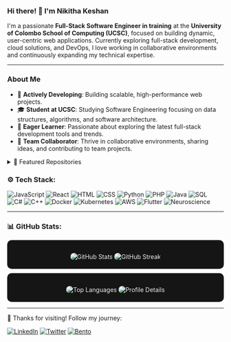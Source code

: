 ### Hi there! 👋 I'm Nikitha Keshan

I'm a passionate **Full-Stack Software Engineer in training** at the **University of Colombo School of Computing (UCSC)**, focused on building dynamic, user-centric web applications. Currently exploring full-stack development, cloud solutions, and DevOps, I love working in collaborative environments and continuously expanding my technical expertise.

---

### About Me
- 🔭 **Actively Developing**: Building scalable, high-performance web projects.
- 🎓 **Student at UCSC**: Studying Software Engineering focusing on data structures, algorithms, and software architecture.
- 🌱 **Eager Learner**: Passionate about exploring the latest full-stack development tools and trends.
- 👥 **Team Collaborator**: Thrive in collaborative environments, sharing ideas, and contributing to team projects.


<details>
<summary> 📂 Featured Repositories </summary>

### 📂 Featured Repositories

- [🌸 **Growingfocusingttps://github.com/nikithaKesh/growing-flower): *Interactive web app using React and CSS animations.*
- [🎮 **Gaming Site**](https://github.com/nikithaKesh/gaming-site): *Gaming site with API integration, user profiles.*
- [📘 **UCSC-BIT-Notes**](https://github.com/nikithaKesh/UCSC-BIT-Notes): *Study notes for UCSC BIT program.*

</details>

### ⚙️ Tech Stack:
![JavaScript](https://img.shields.io/badge/JavaScript-F7DF1E?style=for-the-badge&logo=javascript&logoColor=black) ![React](https://img.shields.io/badge/React-61DAFB?style=for-the-badge&logo=react&logoColor=black) ![HTML](https://img.shields.io/badge/HTML-E34F26?style=for-the-badge&logo=html5&logoColor=white) ![CSS](https://img.shields.io/badge/CSS-1572B6?style=for-the-badge&logo=css3&logoColor=white) ![Python](https://img.shields.io/badge/Python-3776AB?style=for-the-badge&logo=python&logoColor=white) ![PHP](https://img.shields.io/badge/PHP-777BB4?style=for-the-badge&logo=php&logoColor=white) ![Java](https://img.shields.io/badge/Java-007396?style=for-the-badge&logo=java&logoColor=white) ![SQL](https://img.shields.io/badge/SQL-4479A1?style=for-the-badge&logo=postgresql&logoColor=white) ![C#](https://img.shields.io/badge/C%23-239120?style=for-the-badge&logo=c-sharp&logoColor=white) ![C++](https://img.shields.io/badge/C++-00599C?style=for-the-badge&logo=c%2B%2B&logoColor=white) ![Docker](https://img.shields.io/badge/Docker-2496ED?style=for-the-badge&logo=docker&logoColor=white) ![Kubernetes](https://img.shields.io/badge/Kubernetes-326CE5?style=for-the-badge&logo=kubernetes&logoColor=white) ![AWS](https://img.shields.io/badge/Amazon_AWS-232F3E?style=for-the-badge&logo=amazonaws&logoColor=white) ![Flutter](https://img.shields.io/badge/Flutter-02569B?style=for-the-badge&logo=flutter&logoColor=white) ![Neuroscience](https://img.shields.io/badge/Neuroscience-FF6347?style=for-the-badge&logo=neuroscience&logoColor=white)

---

### 📊 GitHub Stats:
<div align="center" style="background-color: #151515; color: #EEEEEE; padding: 20px; border-radius: 10px;">
   <img src="https://github-readme-stats.vercel.app/api?username=nikithaKesh&show_icons=true&theme=dark&bg_color=151515&title_color=edf2f2&text_color=9f9f9f&icon_color=76ABAE" alt="GitHub Stats" style="border-radius: 10px;"/>
   <img src="https://streak-stats.demolab.com/?user=nikithaKesh&theme=radical&background=151515&border=31363F&color=edf2f2" alt="GitHub Streak" style="border-radius: 10px; margin-top: 10px;"/>
</div>

<div align="center" style="background-color: #151515; color: #EEEEEE; padding: 20px; border-radius: 10px; margin-top: 10px;">
   <img src="https://github-readme-stats.vercel.app/api/top-langs/?username=nikithaKesh&layout=compact&theme=dark&bg_color=151515&title_color=edf2f2&text_color=9f9f9f&icon_color=76ABAE" alt="Top Languages" style="border-radius: 10px;"/>
   <img src="https://github-profile-summary-cards.vercel.app/api/cards/profile-details?username=nikithaKesh&theme=dark&bg_color=151515&title_color=edf2f2&text_color=9f9f9f&icon_color=76ABAE" alt="Profile Details" style="border-radius: 10px; margin-top: 10px;"/>
</div>



---

👋 Thanks for visiting! Follow my journey:

[![LinkedIn](https://img.shields.io/badge/LinkedIn-0A66C2?style=for-the-badge&logo=linkedin&logoColor=white)](https://linkedin.com/in/nikithakesh) [![Twitter](https://img.shields.io/badge/Twitter-1DA1F2?style=for-the-badge&logo=twitter&logoColor=white)](https://twitter.com/_zo_no_) [![Bento](https://img.shields.io/badge/Bento-333333?style=for-the-badge&logo=data:image/svg+xml;base64,PHN2ZyB4bWxucz0iaHR0cDovL3d3dy53My5vcmcvMjAwMC9zdmciIHZpZXdCb3g9IjAgMCAyNDAgMjQwIiBmaWxsPSIjZmZmIj48cGF0aCBkPSJNMTIwIDI0MEM1My40IDQwIDAgMCAwIDEyMCAwYzY2LjYgMCAxMjAgNTMuNCAxMjAgMTIwcy01My40IDEyMC0xMjAgMTIwem0wLTIyMGMtNTUgMC05MCA0NC45LTkwIDkwczM1IDkwIDkwIDkwYzUyLjUgMCA5MC00NC45IDkwLTkwcy00NC45LTkwLTkwLTkwem0xMiA5MmgzMnYzMGgtMzJ2LTMwem0tMjQtMjZoMjB2NTBoLTIwdjUwSDg4di01MGgyMHYtNTB6Ii8+PC9zdmc+)](https://bento.me/nikithagithub)

